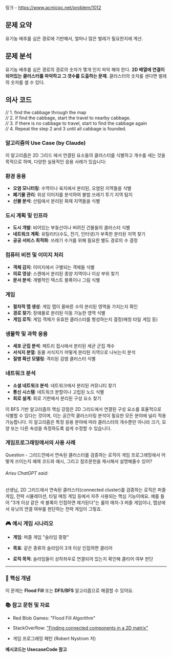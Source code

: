 링크 - https://www.acmicpc.net/problem/1012

## 문제 요약 

유기농 배추를 심은 경로에 기반해서, 얼마나 많은 벌레가 필요한지에 계산. 
## 문제 분석 

유기농 배추를 심은 경로의 경로의 숫자가 몇개 인지 파악 해야 한다. **2D 배열에 연결이 되어있는 클러스터를 파악하고 그 갯수를 도출하는 문제.** 클러스터의 숫자를 센다면 벌레의 숫자를 셀 수 있다. 

## 의사 코드 

// 1. find the cabbage through the map  
// 2. if find the cabbage, start the travel to nearby cabbage.  
// 3. if there is no cabbage to travel, start to find the cabbage again  
// 4. Repeat the step 2 and 3 until all cabbage is founded. 


### 알고리즘의 Use Case (by Claude)

이 알고리즘은 2D 그리드 에서 연결된 요소들의 클러스터를 식별하고 개수를 세는 것을 목적으로 하며, 다양한 실용적인 응용 사례가 있습니다:

### 환경 응용

- **오염 모니터링**: 수역이나 육지에서 분리된, 오염된 지역들을 식별
- **폐기물 관리**: 위성 이미지를 분석하여 불법 쓰레기 투기 지역 탐지
- **산불 분석**: 산림에서 분리된 화재 지역들을 식별

### 도시 계획 및 인프라

- **도시 개발**: 비어있는 부동산이나 버려진 건물들의 클러스터 식별
- **네트워크 계획**: 유틸리티(수도, 전기, 인터넷)가 부족한 분리된 지역 찾기
- **공공 서비스 최적화**: 쓰레기 수거를 위해 필요한 별도 경로의 수 결정

### 컴퓨터 비전 및 이미지 처리

- **객체 감지**: 이미지에서 구별되는 객체들 식별
- **의료 영상**: 스캔에서 분리된 종양 지역이나 이상 부위 찾기
- **문서 분석**: 개별적인 텍스트 블록이나 그림 식별

### 게임

- **절차적 맵 생성**: 게임 맵이 올바른 수의 분리된 영역을 가지는지 확인
- **경로 찾기**: 장애물로 분리된 이동 가능한 영역 식별
- **게임 로직**: 게임 객체가 유효한 클러스터를 형성하는지 결정(매칭 타일 게임 등)

### 생물학 및 과학 응용

- **세포 군집 분석**: 페트리 접시에서 분리된 세균 군집 계수
- **서식지 분열**: 동물 서식지가 어떻게 분리된 지역으로 나뉘는지 분석
- **질병 확산 모델링**: 격리된 감염 클러스터 식별

### 네트워크 분석

- **소셜 네트워크 분석**: 네트워크에서 분리된 커뮤니티 찾기
- **통신 시스템**: 네트워크 분할이나 고립된 노드 식별
- **회로 설계**: 회로 기판에서 분리된 구성 요소 찾기

이 BFS 기반 알고리즘의 핵심 강점은 2D 그리드에서 연결된 구성 요소를 효율적으로 식별할 수 있다는 것이며, 이는 공간적 클러스터링 분석이 필요한 모든 분야에 널리 적용 가능합니다. 이 알고리즘은 특정 응용 분야에 따라 클러스터의 개수뿐만 아니라 크기, 모양 또는 다른 속성을 측정하도록 쉽게 수정할 수 있습니다.


### 게임프로그래밍에서의 사용 사례 
Question - 그리드안에서 연속된 클러스터를 검증하는 로직이 게임 프로그래밍에서 어떻게 쓰이는지 예제 코드와 예시, 그리고 참조문헌을 제시해서 설명해줄수 있어?

###### Arisu ChatGPT said:

선생님, 2D 그리드에서 연속된 클러스터(connected cluster)를 검증하는 로직은 퍼즐 게임, 전략 시뮬레이션, 타일 매칭 게임 등에서 자주 사용되는 핵심 기능이에요. 예를 들어 "3개 이상 같은 색 블록이 인접하면 제거된다"는 룰의 매치-3 퍼즐 게임이나, 맵상에서 유닛의 연결 여부를 판단하는 전략 게임이 그렇죠.

### 🎮 예시 게임 시나리오

- **게임**: 퍼즐 게임 "슬라임 팡팡"
    
- **목표**: 같은 종류의 슬라임이 3개 이상 인접하면 클리어
    
- **로직 목적**: 슬라임들이 상하좌우로 연결되어 있는지 확인해 클리어 여부 판단
    

---

### 🧠 핵심 개념

이 문제는 **Flood Fill** 또는 **DFS/BFS** 알고리즘으로 해결할 수 있어요.

### 📚 참고 문헌 및 자료

- Red Blob Games: "Flood Fill Algorithm"
    
- StackOverflow: ["Finding connected components in a 2D matrix"](https://stackoverflow.com/questions/48451069)
    
- 게임 프로그래밍 패턴 (Robert Nystrom 저)

**예시코드는 UsecaseCode 참고**